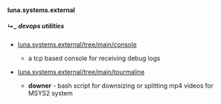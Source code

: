#### luna.systems.external 
##### ⮡ _ devops utilities
+ [luna.systems.external/tree/main/console](https://github.com/warrenjayv/luna.systems.external/tree/main/console)
  - a tcp based console for receiving debug logs

+ [luna.systems.external/tree/main/tourmaline](https://github.com/warrenjayv/luna.systems.external/tree/main/tourmaline)
  - **downer** - bash script for downsizing or splitting mp4 videos for MSYS2 system 

